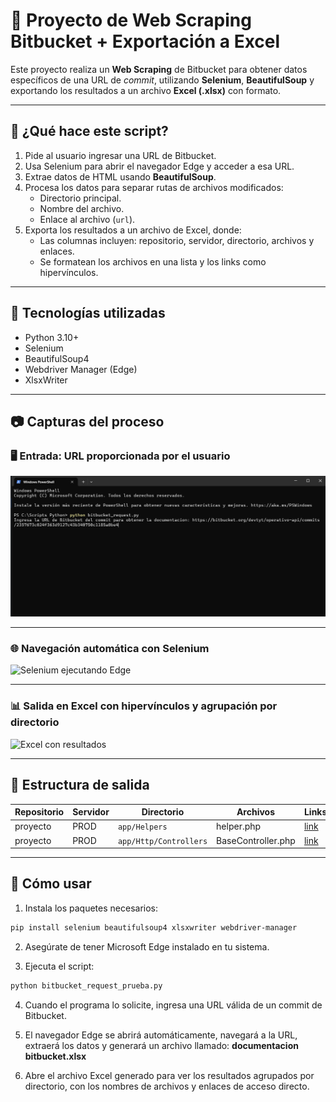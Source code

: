 # 📄 Proyecto de Web Scraping Bitbucket + Exportación a Excel

Este proyecto realiza un **Web Scraping** de Bitbucket para obtener datos específicos de una URL de *commit*, utilizando **Selenium**, **BeautifulSoup** y exportando los resultados a un archivo **Excel (.xlsx)** con formato.

---

## 🚀 ¿Qué hace este script?

1. Pide al usuario ingresar una URL de Bitbucket.
2. Usa Selenium para abrir el navegador Edge y acceder a esa URL.
3. Extrae datos de HTML usando **BeautifulSoup**.
4. Procesa los datos para separar rutas de archivos modificados:
   - Directorio principal.
   - Nombre del archivo.
   - Enlace al archivo (`url`).
5. Exporta los resultados a un archivo de Excel, donde:
   - Las columnas incluyen: repositorio, servidor, directorio, archivos y enlaces.
   - Se formatean los archivos en una lista y los links como hipervínculos.

---

## 🧰 Tecnologías utilizadas

- Python 3.10+
- Selenium
- BeautifulSoup4
- Webdriver Manager (Edge)
- XlsxWriter

---

## 📷 Capturas del proceso

### 🖥️ Entrada: URL proporcionada por el usuario

![Ingreso URL](img/url-input.png)

---

### 🌐 Navegación automática con Selenium

![Selenium ejecutando Edge](img/selenium-bitbucket.png)

---

### 📊 Salida en Excel con hipervínculos y agrupación por directorio

![Excel con resultados](/img/excel-output.png)

---

## 📁 Estructura de salida

| Repositorio         | Servidor | Directorio             | Archivos           | Links                  |
|---------------------|----------|------------------------|--------------------|-------------------------|
| proyecto            | PROD     | `app/Helpers`          | helper.php         | [link](#)               |
| proyecto            | PROD     | `app/Http/Controllers` | BaseController.php | [link](#) |

---

## 🧪 Cómo usar

1. Instala los paquetes necesarios:

```bash
pip install selenium beautifulsoup4 xlsxwriter webdriver-manager
```
2. Asegúrate de tener Microsoft Edge instalado en tu sistema.

3. Ejecuta el script:
```bash
python bitbucket_request_prueba.py
```
4. Cuando el programa lo solicite, ingresa una URL válida de un commit de Bitbucket.

5. El navegador Edge se abrirá automáticamente, navegará a la URL, extraerá los datos y generará un archivo llamado:
**documentacion bitbucket.xlsx**
6. Abre el archivo Excel generado para ver los resultados agrupados por directorio, con los nombres de archivos y enlaces de acceso directo.

